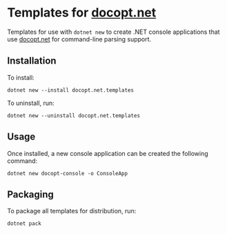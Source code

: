 # Templates for [docopt.net]

Templates for use with `dotnet new` to create .NET console applications that
use [docopt.net] for command-line parsing support.

## Installation

To install:

    dotnet new --install docopt.net.templates

To uninstall, run:

    dotnet new --uninstall docopt.net.templates

## Usage

Once installed, a new console application can be created the following
command:

    dotnet new docopt-console -o ConsoleApp

## Packaging

To package all templates for distribution, run:

    dotnet pack

[docopt.net]: https://docopt.github.io/docopt.net/
